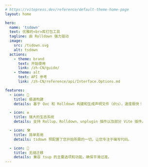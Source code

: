 ```yaml
---
# https://vitepress.dev/reference/default-theme-home-page
layout: home

hero:
  name: 'tsdown'
  text: 优雅的<br>库打包工具
  tagline: 由 Rolldown 强力驱动
  image:
    src: /tsdown.svg
    alt: tsdown
  actions:
    - theme: brand
      text: 开始使用
      link: /zh-CN/guide/
    - theme: alt
      text: API 参考
      link: /zh-CN/reference/api/Interface.Options.md

features:
  - icon: 🚀
    title: 极速构建
    details: 基于 Oxc 和 Rolldown 构建和生成声明文件（dts），速度极快！

  - icon: ♻️
    title: 强大的生态系统
    details: 支持 Rollup、Rolldown、unplugin 插件以及部分 Vite 插件。

  - icon: ️🛠️
    title: 简单易用
    details: tsdown 预配置了您开始所需的一切，让您专注于编写代码。

  - icon: 🔄
    title: 无缝迁移
    details: 兼容 tsup 的主要选项和功能，确保平滑过渡。
---
```

